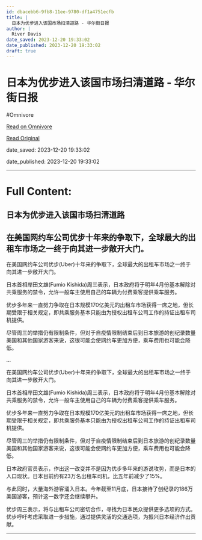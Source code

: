 ```yaml
---
id: dbacebb6-9fb8-11ee-9780-df1a4751ecfb
title: |
  日本为优步进入该国市场扫清道路 - 华尔街日报
author: |
  River Davis
date_saved: 2023-12-20 19:33:02
date_published: 2023-12-20 19:33:02
draft: true
---
```


# 日本为优步进入该国市场扫清道路 - 华尔街日报
#Omnivore

[Read on Omnivore](https://omnivore.app/me/-18c8a9e5078)

[Read Original](https://cn.wsj.com/amp/articles/%E6%97%A5%E6%9C%AC%E4%B8%BA%E4%BC%98%E6%AD%A5%E8%BF%9B%E5%85%A5%E8%AF%A5%E5%9B%BD%E5%B8%82%E5%9C%BA%E6%89%AB%E6%B8%85%E9%81%93%E8%B7%AF-0a0b7d5f)

date_saved: 2023-12-20 19:33:02

date_published: 2023-12-20 19:33:02

--- 

# Full Content: 

##  日本为优步进入该国市场扫清道路

## 在美国网约车公司优步十年来的争取下，全球最大的出租车市场之一终于向其进一步敞开大门。

在美国网约车公司优步(Uber)十年来的争取下，全球最大的出租车市场之一终于向其进一步敞开大门。

日本首相岸田文雄(Fumio Kishida)周三表示，日本政府将于明年4月份基本解除对共乘服务的禁令，允许一般车主使用自己的车辆为付费乘客提供乘车服务。

优步多年来一直努力争取在日本规模170亿美元的出租车市场获得一席之地，但长期受限于相关规定，即共乘服务基本只能由为授权出租车公司工作的持证出租车司机提供。

尽管周三的举措仍有限制条件，但对于自疫情限制结束后到日本旅游的创纪录数量美国和其他国家游客来说，这很可能会使网约车更加方便，乘车费用也可能会降低。

...

在美国网约车公司优步(Uber)十年来的争取下，全球最大的出租车市场之一终于向其进一步敞开大门。

日本首相岸田文雄(Fumio Kishida)周三表示，日本政府将于明年4月份基本解除对共乘服务的禁令，允许一般车主使用自己的车辆为付费乘客提供乘车服务。

优步多年来一直努力争取在日本规模170亿美元的出租车市场获得一席之地，但长期受限于相关规定，即共乘服务基本只能由为授权出租车公司工作的持证出租车司机提供。

尽管周三的举措仍有限制条件，但对于自疫情限制结束后到日本旅游的创纪录数量美国和其他国家游客来说，这很可能会使网约车更加方便，乘车费用也可能会降低。

日本政府官员表示，作出这一改变并不是因为优步多年来的游说攻势，而是日本的人口现状。日本目前约有23万名出租车司机，比五年前减少了15%。

与此同时，大量海外游客涌入日本。今年截至11月底，日本接待了创纪录的186万美国游客，预计这一数字还会继续攀升。

优步周三表示，将与出租车公司密切合作，寻找为日本民众提供更多选项的方式。优步呼吁考虑采取进一步措施，通过提供灵活的交通选项，为振兴日本经济作出贡献。

---

